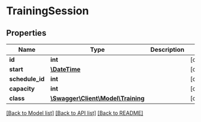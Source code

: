 # TrainingSession

## Properties
Name | Type | Description | Notes
------------ | ------------- | ------------- | -------------
**id** | **int** |  | [optional] 
**start** | [**\DateTime**](Date.md) |  | [optional] 
**schedule_id** | **int** |  | [optional] 
**capacity** | **int** |  | [optional] 
**class** | [**\Swagger\Client\Model\Training**](Training.md) |  | [optional] 

[[Back to Model list]](../README.md#documentation-for-models) [[Back to API list]](../README.md#documentation-for-api-endpoints) [[Back to README]](../README.md)


